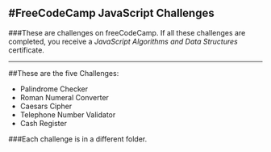 #FreeCodeCamp JavaScript Challenges
---

###These are challenges on freeCodeCamp. If all these challenges are completed, you receive a  _JavaScript Algorithms and Data Structures_ certificate.
 
---

##These are the five Challenges:
* Palindrome Checker
* Roman Numeral Converter
* Caesars Cipher
* Telephone Number Validator
* Cash Register

###Each challenge is in a different folder.
